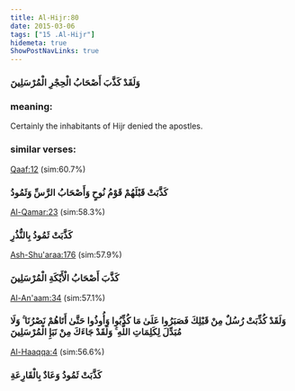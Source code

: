 ```yaml
---
title: Al-Hijr:80
date: 2015-03-06
tags: ["15 .Al-Hijr"]
hidemeta: true 
ShowPostNavLinks: true 
---
```

### وَلَقَدْ كَذَّبَ أَصْحَابُ الْحِجْرِ الْمُرْسَلِينَ
### meaning: 
Certainly the inhabitants of Hijr denied the apostles.
### similar verses: 

[Qaaf:12](/50/12) (sim:60.7%)

### كَذَّبَتْ قَبْلَهُمْ قَوْمُ نُوحٍ وَأَصْحَابُ الرَّسِّ وَثَمُودُ

[Al-Qamar:23](/54/23) (sim:58.3%)

### كَذَّبَتْ ثَمُودُ بِالنُّذُرِ

[Ash-Shu'araa:176](/26/176) (sim:57.9%)

### كَذَّبَ أَصْحَابُ الْأَيْكَةِ الْمُرْسَلِينَ

[Al-An'aam:34](/6/34) (sim:57.1%)

### وَلَقَدْ كُذِّبَتْ رُسُلٌ مِنْ قَبْلِكَ فَصَبَرُوا عَلَىٰ مَا كُذِّبُوا وَأُوذُوا حَتَّىٰ أَتَاهُمْ نَصْرُنَا ۚ وَلَا مُبَدِّلَ لِكَلِمَاتِ اللَّهِ ۚ وَلَقَدْ جَاءَكَ مِنْ نَبَإِ الْمُرْسَلِينَ

[Al-Haaqqa:4](/69/4) (sim:56.6%)

### كَذَّبَتْ ثَمُودُ وَعَادٌ بِالْقَارِعَةِ

